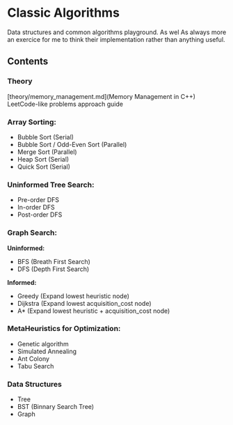 # Classic Algorithms
Data structures and common algorithms playground. As wel
As always more an exercice for me to think their implementation rather than anything useful.

## Contents

### Theory

[theory/memory_management.md](Memory Management in C++)
LeetCode-like problems approach guide

### Array Sorting:

- Bubble Sort (Serial)
- Bubble Sort / Odd-Even Sort (Parallel)
- Merge Sort (Parallel)
- Heap Sort (Serial)
- Quick Sort (Serial)

### Uninformed Tree Search:

- Pre-order DFS
- In-order DFS
- Post-order DFS

### Graph Search:

**Uninformed:**

- BFS (Breath First Search)
- DFS (Depth First Search)

**Informed:**

- Greedy (Expand lowest heuristic node)
- Dijkstra (Expand lowest acquisition_cost node)
- A* (Expand lowest heuristic + acquisition_cost node)

### MetaHeuristics for Optimization:

- Genetic algorithm
- Simulated Annealing
- Ant Colony
- Tabu Search

### Data Structures

- Tree
- BST (Binnary Search Tree)
- Graph
